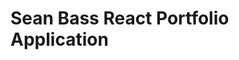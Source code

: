 # Sean Bass React Portfolio Application

<!-- full set of instructions for how people can install dependencies -->